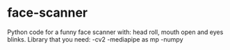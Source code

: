 # face-scanner
Python code for a funny face scanner with: head roll, mouth open and eyes blinks.
Library that you need: 
-cv2
-mediapipe as mp
-numpy

